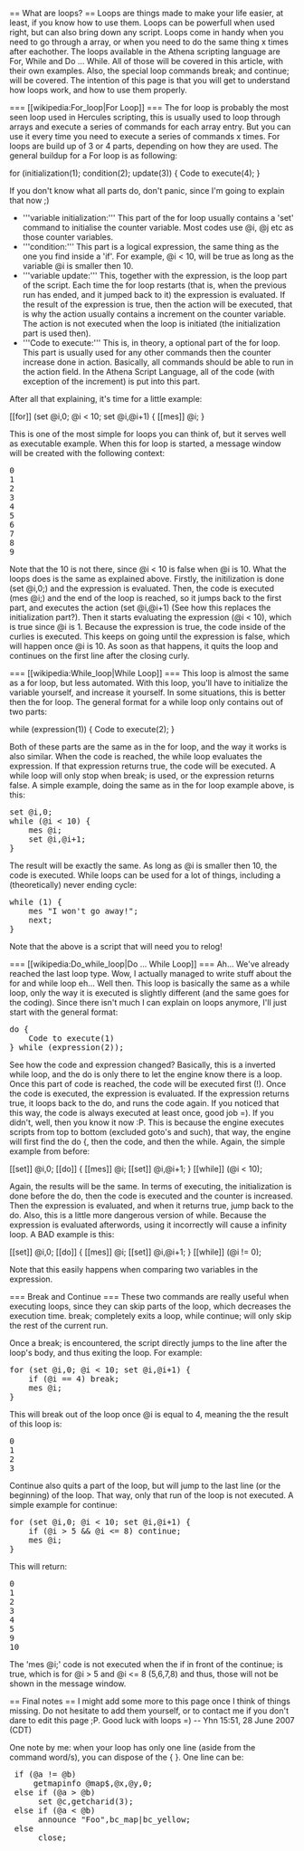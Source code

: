 == What are loops? ==
Loops are things made to make your life easier, at least, if you know how to use them. Loops can be powerfull when used right, but can also bring down any script. Loops come in handy when you need to go through a array, or when you need to do the same thing x times after eachother. The loops available in the Athena scripting language are For, While and Do ... While. All of those will be covered in this article, with their own examples. Also, the special loop commands break; and continue; will be covered. The intention of this page is that you will get to understand how loops work, and how to use them properly.

=== [[wikipedia:For_loop|For Loop]] ===
The for loop is probably the most seen loop used in Hercules scripting, this is usually used to loop through arrays and execute a series of commands for each array entry. But you can use it every time you need to execute a series of commands x times. For loops are build up of 3 or 4 parts, depending on how they are used. The general buildup for a For loop is as following:

 for (initialization(1); condition(2); update(3)) {
 	Code to execute(4);
 }

If you don't know what all parts do, don't panic, since I'm going to explain that now ;)
* '''variable initialization:''' This part of the for loop usually contains a 'set' command to initialise the counter variable. Most codes use @i, @j etc as those counter variables.
* '''condition:''' This part is a logical expression, the same thing as the one you find inside a 'if'. For example, @i < 10, will be true as long as the variable @i is smaller then 10.
* '''variable update:''' This, together with the expression, is the loop part of the script. Each time the for loop restarts (that is, when the previous run has ended, and it jumped back to it) the expression is evaluated. If the result of the expression is true, then the action will be executed, that is why the action usually contains a increment on the counter variable. The action is not executed when the loop is initiated (the initialization part is used then).
* '''Code to execute:''' This is, in theory, a optional part of the for loop. This part is usually used for any other commands then the counter increase done in action. Basically, all commands should be able to run in the action field. In the Athena Script Language, all of the code (with exception of the increment) is put into this part.

After all that explaining, it's time for a little example:

 [[for]] (set @i,0; @i < 10; set @i,@i+1) {
 	[[mes]] @i;
 }

This is one of the most simple for loops you can think of, but it serves well as executable example. When this for loop is started, a message window will be created with the following context:

<pre>0
1
2
3
4
5
6
7
8
9</pre>

Note that the 10 is not there, since @i < 10 is false when @i is 10. What the loops does is the same as explained above. Firstly, the initilization is done (set @i,0;) and the expression is evaluated. Then, the code is executed (mes @i;) and the end of the loop is reached, so it jumps back to the first part, and executes the action (set @i,@i+1) (See how this replaces the initialization part?). Then it starts evaluating the expression (@i < 10), which is true since @i is 1. Because the expression is true, the code inside of the curlies is executed. This keeps on going until the expression is false, which will happen once @i is 10. As soon as that happens, it quits the loop and continues on the first line after the closing curly.

=== [[wikipedia:While_loop|While Loop]] ===
This loop is almost the same as a for loop, but less automated. With this loop, you'll have to initialize the variable yourself, and increase it yourself. In some situations, this is better then the for loop. The general format for a while loop only contains out of two parts:

 while (expression(1)) {
 	Code to execute(2);
 }

Both of these parts are the same as in the for loop, and the way it works is also similar. When the code is reached, the while loop evaluates the expression. If that expression returns true, the code will be executed. A while loop will only stop when break; is used, or the expression returns false. A simple example, doing the same as in the for loop example above, is this:

<pre>set @i,0;
while (@i < 10) {
	mes @i;
	set @i,@i+1;
}</pre>

The result will be exactly the same. As long as @i is smaller then 10, the code is executed. While loops can be used for a lot of things, including a (theoretically) never ending cycle:

<pre>while (1) {
	mes "I won't go away!";
	next;
}</pre>

Note that the above is a script that will need you to relog!

=== [[wikipedia:Do_while_loop|Do ... While Loop]] ===
Ah... We've already reached the last loop type. Wow, I actually managed to write stuff about the for and while loop eh... Well then. This loop is basically the same as a while loop, only the way it is executed is slightly different (and the same goes for the coding). Since there isn't much I can explain on loops anymore, I'll just start with the general format:

<pre>do {
	Code to execute(1)
} while (expression(2));</pre>

See how the code and expression changed? Basically, this is a inverted while loop, and the do is only there to let the engine know there is a loop. Once this part of code is reached, the code will be executed first (!). Once the code is executed, the expression is evaluated. If the expression returns true, it loops back to the do, and runs the code again. If you noticed that this way, the code is always executed at least once, good job =). If you didn't, well, then you know it now :P. This is because the engine executes scripts from top to bottom (excluded goto's and such), that way, the engine will first find the do {, then the code, and then the while. Again, the simple example from before:

 [[set]] @i,0;
 [[do]] {
 	[[mes]] @i;
 	[[set]] @i,@i+1;
 } [[while]] (@i < 10);

Again, the results will be the same. In terms of executing, the initialization is done before the do, then the code is executed and the counter is increased. Then the expression is evaluated, and when it returns true, jump back to the do. Also, this is a little more dangerous version of while. Because the expression is evaluated afterwords, using it incorrectly will cause a infinity loop. A BAD example is this:

 [[set]] @i,0;
 [[do]] {
 	[[mes]] @i;
 	[[set]] @i,@i+1;
 } [[while]] (@i != 0);

Note that this easily happens when comparing two variables in the expression.

=== Break and Continue ===
These two commands are really useful when executing loops, since they can skip parts of the loop, which decreases the execution time. break; completely exits a loop, while continue; will only skip the rest of the current run.

Once a break; is encountered, the script directly jumps to the line after the loop's body, and thus exiting the loop. For example:

<pre>for (set @i,0; @i < 10; set @i,@i+1) {
	if (@i == 4) break;
	mes @i;
}</pre>

This will break out of the loop once @i is equal to 4, meaning the the result of this loop is:

<pre>0
1
2
3</pre>

Continue also quits a part of the loop, but will jump to the last line (or the beginning) of the loop. That way, only that run of the loop is not executed. A simple example for continue:

<pre>for (set @i,0; @i < 10; set @i,@i+1) {
	if (@i > 5 && @i <= 8) continue;
	mes @i;
}</pre>

This will return:

<pre>0
1
2
3
4
5
9
10</pre>

The 'mes @i;' code is not executed when the if in front of the continue; is true, which is for @i > 5 and @i <= 8 (5,6,7,8) and thus, those will not be shown in the message window.

== Final notes ==
I might add some more to this page once I think of things missing. Do not hesitate to add them yourself, or to contact me if you don't dare to edit this page ;P. Good luck with loops =) -- Yhn 15:51, 28 June 2007 (CDT)

One note by me: when your loop has only one line (aside from the command word/s), you can dispose of the { }. One line can be: 
<pre>
 if (@a != <nowiki>@b)</nowiki>
     getmapinfo @map$,@x,@y,0;
 else if (@a > <nowiki>@b)</nowiki>
      set @c,getcharid(3);
 else if (@a < <nowiki>@b)</nowiki>
      announce "Foo",bc_map|bc_yellow;
 else
      close;
</pre>
